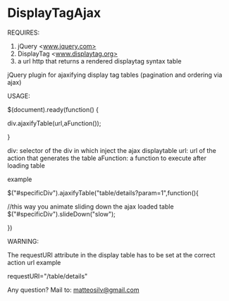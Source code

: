 DisplayTagAjax
==============

REQUIRES:
1) jQuery <www.jquery.com>
2) DisplayTag <www.displaytag.org>
3) a url http that returns a rendered displaytag syntax table

jQuery plugin for ajaxifying display tag tables (pagination and ordering via ajax)


USAGE: 

$(document).ready(function() {

div.ajaxifyTable(url,aFunction());

}

div: selector of the div in which inject the ajax displaytable
url: url of the action that generates the table
aFunction: a function to execute after loading table

example

$("#specificDiv").ajaxifyTable("table/details?param=1",function(){

//this way you animate sliding down the ajax loaded table
$("#specificDiv").slideDown("slow");

})


WARNING:

The requestURI attribute in the display table has to be set at the correct action
url example

requestURI="/table/details"


Any question?
Mail to: <matteosilv@gmail.com>